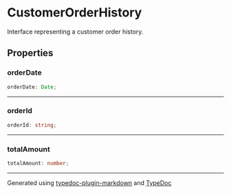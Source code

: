 # CustomerOrderHistory

Interface representing a customer order history.

## Properties

### orderDate

```ts
orderDate: Date;
```

***

### orderId

```ts
orderId: string;
```

***

### totalAmount

```ts
totalAmount: number;
```

***

Generated using [typedoc-plugin-markdown](https://www.npmjs.com/package/typedoc-plugin-markdown) and [TypeDoc](https://typedoc.org/)
